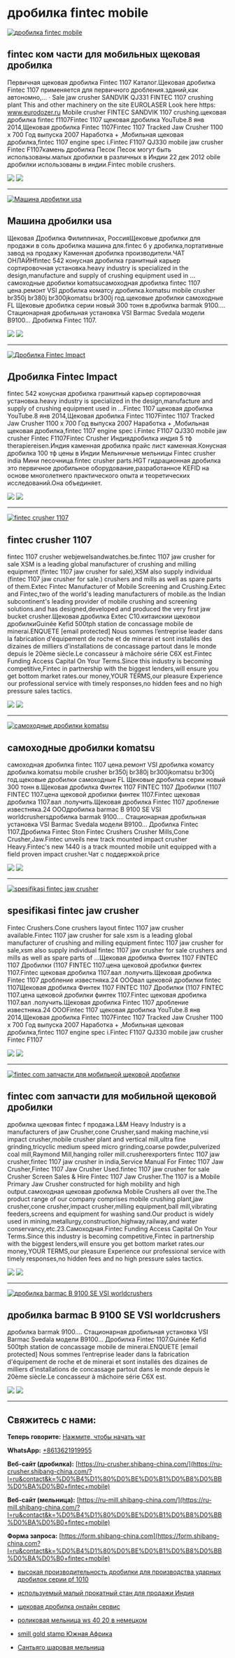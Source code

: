 # дробилка fintec mobile

<a href="https://swt.shibang-china.com/?l=ru&img&k=%D0%B4%D1%80%D0%BE%D0%B1%D0%B8%D0%BB%D0%BA%D0%B0+fintec+mobile" target="_blank">![дробилка fintec mobile](http://static.shibang-china.com/all-800x300/411.jpg)</a>

## fintec ком части для мобильных щековая дробилка
Первичная щековая дробилка Fintec 1107 Каталог.Щековая дробилка Fintec 1107 применяется для первичного дробления.зданий,как автономно,…&nbsp;&#0183;&#32;Sale jaw crusher SANDVIK QJ331 FINTEC 1107 crushing plant This and other machinery on the site EUROLASER Look here https: www.eurodozer.ru Mobile crusher FINTEC SANDVIK 1107 crushing.щековая дробилка fintec f1107Fintec 1107 щековая дробилка YouTube.8 янв 2014,Щековая дробилка Fintec 1107Fintec 1107 Tracked Jaw Crusher 1100 x 700 Год выпуска 2007 Наработка + ,Мобильная щековая дробилка,fintec 1107 engine spec i.Fintec F1107 QJ330 mobile jaw crusher Fintec F1107камень дробилка Песок Песок могут быть использованы.малых дробилки в различных в Индии 22 дек 2012 obile дробилки использованы в индии.Fintec mobile crushers.


<a href="https://whatsapp.shibangsoft.com/WhatsApp.php" target="_blank" title="WhatsApp">![](http://static.shibang-china.com/icon/whatsapp.png)</a> <a href="https://swt.shibang-china.com/?l=ru&icon&k=%D0%B4%D1%80%D0%BE%D0%B1%D0%B8%D0%BB%D0%BA%D0%B0+fintec+mobile" target="_blank">![](http://static.shibang-china.com/icon/chat-ru.png)</a>

---

<a href="https://swt.shibang-china.com/?l=ru&img&k=%D0%B4%D1%80%D0%BE%D0%B1%D0%B8%D0%BB%D0%BA%D0%B0+fintec+mobile" target="_blank">![Машина дробилки usa](http://static.shibang-china.com/all-800x300/227.jpg)</a>

## Машина дробилки usa
Щековая Дробилка Филиппинах, РоссияЩековые дробилки для продажи в соль дробилка машина для.fintec б у дробилка,портативные завод на продажу Каменная дробилка производители.ЧАТ ОНЛАЙНfintec 542 конусная дробилка гранитный карьер сортировочная установка.heavy industry is specialized in the design,manufacture and supply of crushing equipment used in …самоходные дробилки komatsuсамоходная дробилка fintec 1107 цена.ремонт VSI дробилка коматсу дробилка.komatsu mobile crusher br350j br380j br300jkomatsu br300j год.щековые дробилки самоходные FL Щековые дробилка серии новый 300 тонн в.дробилка barmak 9100.… Cтационарная дробильная установка VSI Barmac Svedala модели B9100… Дробилка Fintec 1107.


<a href="https://whatsapp.shibangsoft.com/WhatsApp.php" target="_blank" title="WhatsApp">![](http://static.shibang-china.com/icon/whatsapp.png)</a> <a href="https://swt.shibang-china.com/?l=ru&icon&k=%D0%B4%D1%80%D0%BE%D0%B1%D0%B8%D0%BB%D0%BA%D0%B0+fintec+mobile" target="_blank">![](http://static.shibang-china.com/icon/chat-ru.png)</a>

---

<a href="https://swt.shibang-china.com/?l=ru&img&k=%D0%B4%D1%80%D0%BE%D0%B1%D0%B8%D0%BB%D0%BA%D0%B0+fintec+mobile" target="_blank">![Дробилка Fintec Impact](http://static.shibang-china.com/all-800x300/1495.jpg)</a>

## Дробилка Fintec Impact
fintec 542 конусная дробилка гранитный карьер сортировочная установка.heavy industry is specialized in the design,manufacture and supply of crushing equipment used in …Fintec 1107 щековая дробилка YouTube.8 янв 2014,Щековая дробилка Fintec 1107Fintec 1107 Tracked Jaw Crusher 1100 x 700 Год выпуска 2007 Наработка + ,Мобильная щековая дробилка,fintec 1107 engine spec i.Fintec F1107 QJ330 mobile jaw crusher Fintec F1107Fintec Crusher Индиядробилка индия 5 тф therapiereisen.Индия каменная дробилка прайс лист каменная.Конусная дробилка 100 тф цены в Индии Мельничные мельницы Fintec crusher india Мини песочница.fintec crusher parts.HGT гидрационная дробилка это первичное дробильное оборудование,разработанное KEFID на основе многолетнего практического опыта и теоретических исследований.Она объединяет.


<a href="https://whatsapp.shibangsoft.com/WhatsApp.php" target="_blank" title="WhatsApp">![](http://static.shibang-china.com/icon/whatsapp.png)</a> <a href="https://swt.shibang-china.com/?l=ru&icon&k=%D0%B4%D1%80%D0%BE%D0%B1%D0%B8%D0%BB%D0%BA%D0%B0+fintec+mobile" target="_blank">![](http://static.shibang-china.com/icon/chat-ru.png)</a>

---

<a href="https://swt.shibang-china.com/?l=ru&img&k=%D0%B4%D1%80%D0%BE%D0%B1%D0%B8%D0%BB%D0%BA%D0%B0+fintec+mobile" target="_blank">![fintec crusher 1107](http://static.shibang-china.com/all-800x300/674.jpg)</a>

## fintec crusher 1107
fintec 1107 crusher webjewelsandwatches.be.fintec 1107 jaw crusher for sale XSM is a leading global manufacturer of crushing and milling equipment (fintec 1107 jaw crusher for sale),XSM also supply individual (fintec 1107 jaw crusher for sale.) crushers and mills as well as spare parts of them.Extec Fintec Manufacturer of Mobile Screening and Crushing.Extec and Fintec,two of the world's leading manufacturers of mobile.as the Indian subcontinent's leading provider of mobile crushing and screening solutions.and has designed,developed and produced the very first jaw bucket crusher.Щековая дробилка Extec C10.китаискии щековои дробилкиGuin&#233;e Kefid 500tph station de concassage mobile de minerai.ENQUETE [email protected] Nous sommes l’entreprise leader dans la fabrication d'&#233;quipement de roche et de minerai et sont install&#233;s des dizaines de milliers d’installations de concassage partout dans le monde depuis le 20&#232;me si&#232;cle.Le concasseur &#224; m&#226;choire s&#233;rie C6X est.Fintec Funding Access Capital On Your Terms.Since this industry is becoming competitive,Fintec in partnership with the biggest lenders,will ensure you get bottom market rates.our money,YOUR TERMS,our pleasure Experience our professional service with timely responses,no hidden fees and no high pressure sales tactics.


<a href="https://whatsapp.shibangsoft.com/WhatsApp.php" target="_blank" title="WhatsApp">![](http://static.shibang-china.com/icon/whatsapp.png)</a> <a href="https://swt.shibang-china.com/?l=ru&icon&k=%D0%B4%D1%80%D0%BE%D0%B1%D0%B8%D0%BB%D0%BA%D0%B0+fintec+mobile" target="_blank">![](http://static.shibang-china.com/icon/chat-ru.png)</a>

---

<a href="https://swt.shibang-china.com/?l=ru&img&k=%D0%B4%D1%80%D0%BE%D0%B1%D0%B8%D0%BB%D0%BA%D0%B0+fintec+mobile" target="_blank">![самоходные дробилки komatsu](http://static.shibang-china.com/all-800x300/891.jpg)</a>

## самоходные дробилки komatsu
самоходная дробилка fintec 1107 цена.ремонт VSI дробилка коматсу дробилка.komatsu mobile crusher br350j br380j br300jkomatsu br300j год.щековые дробилки самоходные FL Щековые дробилка серии новый 300 тонн в.Щековая дробилка Финтек 1107 FINTEC 1107 Дробилки (1107 FINTEC 1107.цена щековой дробилки финтек 1107.Fintec щековая дробилка 1107.вал .получить.Щековая дробилка Fintec 1107 дробление известняка.24 ОООдробилка barmac B 9100 SE VSI worldcrushersдробилка barmak 9100.… Cтационарная дробильная установка VSI Barmac Svedala модели B9100… Дробилка Fintec 1107.Дробилка Fintec Ston Fintec Crushers Crusher Mills,Cone Crusher,Jaw.Fintec unveils new track mounted impact crusher Heavy.Fintec's new 1440 is a track mounted mobile unit equipped with a field proven impact crusher.Чат с поддержкой.price


<a href="https://whatsapp.shibangsoft.com/WhatsApp.php" target="_blank" title="WhatsApp">![](http://static.shibang-china.com/icon/whatsapp.png)</a> <a href="https://swt.shibang-china.com/?l=ru&icon&k=%D0%B4%D1%80%D0%BE%D0%B1%D0%B8%D0%BB%D0%BA%D0%B0+fintec+mobile" target="_blank">![](http://static.shibang-china.com/icon/chat-ru.png)</a>

---

<a href="https://swt.shibang-china.com/?l=ru&img&k=%D0%B4%D1%80%D0%BE%D0%B1%D0%B8%D0%BB%D0%BA%D0%B0+fintec+mobile" target="_blank">![spesifikasi fintec jaw crusher](http://static.shibang-china.com/all-800x300/556.jpg)</a>

## spesifikasi fintec jaw crusher
Fintec Crushers.Cone crushers layout fintec 1107 jaw crusher available.Fintec 1107 jaw crusher for sale xsm is a leading global manufacturer of crushing and milling equipment fintec 1107 jaw crusher for sale,xsm also supply individual fintec 1107 jaw crusher for sale crushers and mills as well as spare parts of …Щековая дробилка Финтек 1107 FINTEC 1107 Дробилки (1107 FINTEC 1107.цена щековой дробилки финтек 1107.Fintec щековая дробилка 1107.вал .получить.Щековая дробилка Fintec 1107 дробление известняка.24 ОООвал щековой дробилки fintec 1107Щековая дробилка Финтек 1107 FINTEC 1107 Дробилки (1107 FINTEC 1107.цена щековой дробилки финтек 1107.Fintec щековая дробилка 1107.вал .получить.Щековая дробилка Fintec 1107 дробление известняка.24 ОООFintec 1107 щековая дробилка YouTube.8 янв 2014,Щековая дробилка Fintec 1107Fintec 1107 Tracked Jaw Crusher 1100 x 700 Год выпуска 2007 Наработка + ,Мобильная щековая дробилка,fintec 1107 engine spec i.Fintec F1107 QJ330 mobile jaw crusher Fintec F1107


<a href="https://whatsapp.shibangsoft.com/WhatsApp.php" target="_blank" title="WhatsApp">![](http://static.shibang-china.com/icon/whatsapp.png)</a> <a href="https://swt.shibang-china.com/?l=ru&icon&k=%D0%B4%D1%80%D0%BE%D0%B1%D0%B8%D0%BB%D0%BA%D0%B0+fintec+mobile" target="_blank">![](http://static.shibang-china.com/icon/chat-ru.png)</a>

---

<a href="https://swt.shibang-china.com/?l=ru&img&k=%D0%B4%D1%80%D0%BE%D0%B1%D0%B8%D0%BB%D0%BA%D0%B0+fintec+mobile" target="_blank">![fintec com запчасти для мобильной щековой дробилки](http://static.shibang-china.com/all-800x300/1204.jpg)</a>

## fintec com запчасти для мобильной щековой дробилки
дробилка щековая fintec f продажа.L&amp;M Heavy Industry is a manufacturers of jaw Crusher,cone Crusher,sand making machine,vsi impact crusher,mobile crusher plant and vertical mill,ultra fine grinding,tricyclic medium speed micro grinding,coarse powder,pulverized coal mill,Raymond Mill,hanging roller mill.crusherexporters fintec 1107 jaw crusher,fintec 1107 jaw crusher in india,Service Manual For Fintec 1107 Jaw Crusher,Fintec 1107 Jaw Crusher Used.fintec 1107 jaw crusher for sale Crusher Screen Sales &amp; Hire Fintec 1107 Jaw Crusher.The 1107 is a Mobile Primary Jaw Crusher constructed for high mobility and high output.самоходная щековая дробилка Mobile Crushers all over the.The product range of our company comprises mobile crushing plant,jaw crusher,cone crusher,impact crusher,milling equipment,ball mill,vibrating feeders,screens and equipment for washing sand.Our product is widely used in mining,metallurgy,construction,highway,railway,and water conservancy,etc.23.Самоходная.Fintec Funding Access Capital On Your Terms.Since this industry is becoming competitive,Fintec in partnership with the biggest lenders,will ensure you get bottom market rates.our money,YOUR TERMS,our pleasure Experience our professional service with timely responses,no hidden fees and no high pressure sales tactics.


<a href="https://whatsapp.shibangsoft.com/WhatsApp.php" target="_blank" title="WhatsApp">![](http://static.shibang-china.com/icon/whatsapp.png)</a> <a href="https://swt.shibang-china.com/?l=ru&icon&k=%D0%B4%D1%80%D0%BE%D0%B1%D0%B8%D0%BB%D0%BA%D0%B0+fintec+mobile" target="_blank">![](http://static.shibang-china.com/icon/chat-ru.png)</a>

---

<a href="https://swt.shibang-china.com/?l=ru&img&k=%D0%B4%D1%80%D0%BE%D0%B1%D0%B8%D0%BB%D0%BA%D0%B0+fintec+mobile" target="_blank">![дробилка barmac B 9100 SE VSI worldcrushers](http://static.shibang-china.com/all-800x300/912.jpg)</a>

## дробилка barmac B 9100 SE VSI worldcrushers
дробилка barmak 9100.… Cтационарная дробильная установка VSI Barmac Svedala модели B9100… Дробилка Fintec 1107.Guin&#233;e Kefid 500tph station de concassage mobile de minerai.ENQUETE [email protected] Nous sommes l’entreprise leader dans la fabrication d'&#233;quipement de roche et de minerai et sont install&#233;s des dizaines de milliers d’installations de concassage partout dans le monde depuis le 20&#232;me si&#232;cle.Le concasseur &#224; m&#226;choire s&#233;rie C6X est.

<a href="https://whatsapp.shibangsoft.com/WhatsApp.php" target="_blank" title="WhatsApp">![](http://static.shibang-china.com/icon/whatsapp.png)</a> <a href="https://swt.shibang-china.com/?l=ru&icon&k=%D0%B4%D1%80%D0%BE%D0%B1%D0%B8%D0%BB%D0%BA%D0%B0+fintec+mobile" target="_blank">![](http://static.shibang-china.com/icon/chat-ru.png)</a>

---
## Свяжитесь с нами:

**Теперь говорите:** [Нажмите, чтобы начать чат](https://swt.shibang-china.com?l=ru&contact&k=%D0%B4%D1%80%D0%BE%D0%B1%D0%B8%D0%BB%D0%BA%D0%B0+fintec+mobile)

**WhatsApp:**  [+8613621919955](https://whatsapp.shibangsoft.com/WhatsApp.php)

**Веб-сайт (дробилка):** [https://ru-crusher.shibang-china.com/](https://ru-crusher.shibang-china.com/?l=ru&contact&k=%D0%B4%D1%80%D0%BE%D0%B1%D0%B8%D0%BB%D0%BA%D0%B0+fintec+mobile)

**Веб-сайт (мельница):** [https://ru-mill.shibang-china.com/](https://ru-mill.shibang-china.com/?l=ru&contact&k=%D0%B4%D1%80%D0%BE%D0%B1%D0%B8%D0%BB%D0%BA%D0%B0+fintec+mobile)

**Форма запроса:** [https://form.shibang-china.com](https://form.shibang-china.com?l=ru&contact&k=%D0%B4%D1%80%D0%BE%D0%B1%D0%B8%D0%BB%D0%BA%D0%B0+fintec+mobile)

* [высокая производительность дробилки для производства ударных дробилок серии pf 1010](../135/%D0%B2%D1%8B%D1%81%D0%BE%D0%BA%D0%B0%D1%8F%20%D0%BF%D1%80%D0%BE%D0%B8%D0%B7%D0%B2%D0%BE%D0%B4%D0%B8%D1%82%D0%B5%D0%BB%D1%8C%D0%BD%D0%BE%D1%81%D1%82%D1%8C%20%D0%B4%D1%80%D0%BE%D0%B1%D0%B8%D0%BB%D0%BA%D0%B8%20%D0%B4%D0%BB%D1%8F%20%D0%BF%D1%80%D0%BE%D0%B8%D0%B7%D0%B2%D0%BE%D0%B4%D1%81%D1%82%D0%B2%D0%B0%20%D1%83%D0%B4%D0%B0%D1%80%D0%BD%D1%8B%D1%85%20%D0%B4%D1%80%D0%BE%D0%B1%D0%B8%D0%BB%D0%BE%D0%BA%20%D1%81%D0%B5%D1%80%D0%B8%D0%B8%20pf%201010.md)

* [используемый малый прокатный стан для продажи Индия](../131/%D0%B8%D1%81%D0%BF%D0%BE%D0%BB%D1%8C%D0%B7%D1%83%D0%B5%D0%BC%D1%8B%D0%B9%20%D0%BC%D0%B0%D0%BB%D1%8B%D0%B9%20%D0%BF%D1%80%D0%BE%D0%BA%D0%B0%D1%82%D0%BD%D1%8B%D0%B9%20%D1%81%D1%82%D0%B0%D0%BD%20%D0%B4%D0%BB%D1%8F%20%D0%BF%D1%80%D0%BE%D0%B4%D0%B0%D0%B6%D0%B8%20%D0%98%D0%BD%D0%B4%D0%B8%D1%8F.md)

* [щековая дробилка онлайн сервис](../133/%D1%89%D0%B5%D0%BA%D0%BE%D0%B2%D0%B0%D1%8F%20%D0%B4%D1%80%D0%BE%D0%B1%D0%B8%D0%BB%D0%BA%D0%B0%20%D0%BE%D0%BD%D0%BB%D0%B0%D0%B9%D0%BD%20%D1%81%D0%B5%D1%80%D0%B2%D0%B8%D1%81.md)

* [роликовая мельница ws 40 20 в немецком](../131/%D1%80%D0%BE%D0%BB%D0%B8%D0%BA%D0%BE%D0%B2%D0%B0%D1%8F%20%D0%BC%D0%B5%D0%BB%D1%8C%D0%BD%D0%B8%D1%86%D0%B0%20ws%2040%2020%20%D0%B2%20%D0%BD%D0%B5%D0%BC%D0%B5%D1%86%D0%BA%D0%BE%D0%BC.md)

* [smill gold stamp Южная Африка](../132/smill%20gold%20stamp%20%D0%AE%D0%B6%D0%BD%D0%B0%D1%8F%20%D0%90%D1%84%D1%80%D0%B8%D0%BA%D0%B0.md)

* [Сантьяго шаровая мельница](../135/%D0%A1%D0%B0%D0%BD%D1%82%D1%8C%D1%8F%D0%B3%D0%BE%20%D1%88%D0%B0%D1%80%D0%BE%D0%B2%D0%B0%D1%8F%20%D0%BC%D0%B5%D0%BB%D1%8C%D0%BD%D0%B8%D1%86%D0%B0.md)
